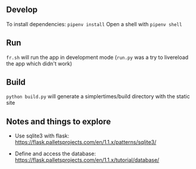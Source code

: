 ## Develop
To install dependencies: ```pipenv install```
Open a shell with ```pipenv shell```

## Run
```fr.sh``` will run the app in development mode
(```run.py``` was a try to livereload the app which didn't work)

## Build
```python build.py``` will generate a simplertimes/build directory with the static site

## Notes and things to explore
- Use sqlite3 with flask: 
  https://flask.palletsprojects.com/en/1.1.x/patterns/sqlite3/

- Define and access the database:
  https://flask.palletsprojects.com/en/1.1.x/tutorial/database/